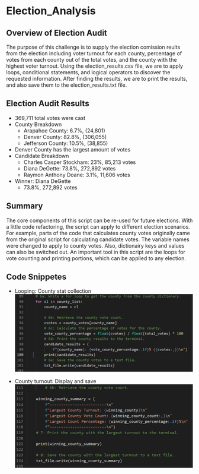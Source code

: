 # Election_Analysis

## Overview of Election Audit
The purpose of this challenge is to supply the election comission reults from the election including voter turnout for each county, percentage of votes from each county out of the total votes, and the county with the highest voter turnout. Using the election_results.csv file, we are to apply loops, conditional statements, and logical operators to discover the requested information. After finding the results, we are to print the results, and also save them to the election_results.txt file. 

## Election Audit Results
- 369,711 total votes were cast
- County Breakdown
  - Arapahoe County: 6.7%, (24,801)
  - Denver County: 82.8%, (306,055)
  - Jefferson County: 10.5%, (38,855)
- Denver County has the largest amount of votes
- Candidate Breakdown
  - Charles Casper Stockham: 23%, 85,213 votes
  - Diana DeGette: 73.8%, 272,892 votes
  - Raymon Anthony Doane: 3.1%, 11,606 votes
- Winner: Diana DeGette
  - 73.8%, 272,892 votes

## Summary
The core components of this script can be re-used for future elections. With a little code refactoring, the script can apply to different election scenarios. For example, parts of the code that calculates county votes originally came from the original script for calculating candidate votes. The variable names were changed to apply to county votes. Also, dictionairy keys and values can also be switched out. An important tool in this script are the loops for vote counting and printing portions, which can be applied to any election. 

## Code Snippetes
- Looping: County stat collection
![A](https://github.com/wolfi584/Election-Analysis/blob/main/Resources/for%20loop_election%20challenge.PNG?raw=true)

- County turnout: Display and save
![B](https://github.com/wolfi584/Election-Analysis/blob/main/Resources/county%20counting_election%20challenge.PNG?raw=true)
